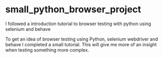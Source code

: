 # small_python_browser_project
I followed a introduction tutorial to browser testing with python using selenium and behave 

To get an idea of browser testing using Python, selenium webdriver and behave I completed a small tutorial. This will give me more of an insight when testing something more complex. 
